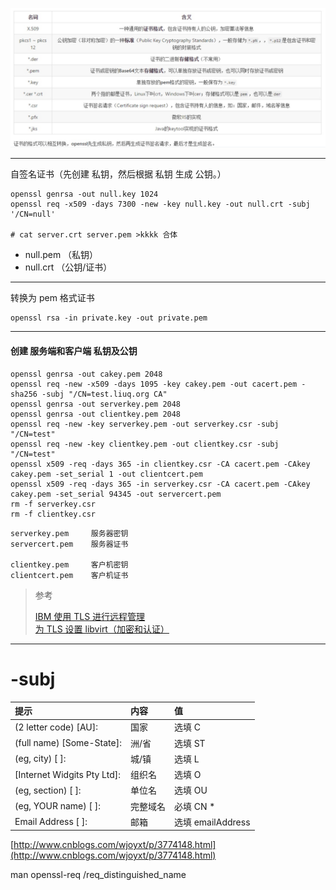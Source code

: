 ![](img/img1.jpg)

---

自签名证书（先创建 私钥，然后根据 私钥 生成 公钥。）

```shell
openssl genrsa -out null.key 1024
openssl req -x509 -days 7300 -new -key null.key -out null.crt -subj '/CN=null'

# cat server.crt server.pem >kkkk 合体
```

* null.pem （私钥）
* null.crt （公钥/证书）

---

转换为 pem 格式证书

```shell
openssl rsa -in private.key -out private.pem
```

---

#### 创建 服务端和客户端 私钥及公钥

```
openssl genrsa -out cakey.pem 2048
openssl req -new -x509 -days 1095 -key cakey.pem -out cacert.pem -sha256 -subj "/CN=test.liuq.org CA"
openssl genrsa -out serverkey.pem 2048
openssl genrsa -out clientkey.pem 2048
openssl req -new -key serverkey.pem -out serverkey.csr -subj "/CN=test"
openssl req -new -key clientkey.pem -out clientkey.csr -subj "/CN=test"
openssl x509 -req -days 365 -in clientkey.csr -CA cacert.pem -CAkey cakey.pem -set_serial 1 -out clientcert.pem
openssl x509 -req -days 365 -in serverkey.csr -CA cacert.pem -CAkey cakey.pem -set_serial 94345 -out servercert.pem
rm -f serverkey.csr
rm -f clientkey.csr
```

```
serverkey.pem     服务器密钥
servercert.pem    服务器证书

clientkey.pem     客户机密钥
clientcert.pem    客户机证书
```

> 参考
>
> [IBM 使用 TLS 进行远程管理](https://www.ibm.com/support/knowledgecenter/zh/linuxonibm/liabp/liabpkvmsecsrmtls.htm)  
> [为 TLS 设置 libvirt（加密和认证）](https://wiki.libvirt.org/page/TLSCreateServerCerts)

---

# -subj

| 提示 | 内容 | 值 |
| :--- | :--- | :--- |
| \(2 letter code\) \[AU\]: | 国家 | 选填 C |
| \(full name\) \[Some-State\]: | 洲/省 | 选填 ST |
| \(eg, city\) \[ \]: | 城/镇 | 选填 L |
| \[Internet Widgits Pty Ltd\]: | 组织名 | 选填 O |
| \(eg, section\) \[ \]: | 单位名 | 选填 OU |
| \(eg, YOUR name\) \[ \]: | 完整域名 | 必填 CN \* |
| Email Address \[ \]: | 邮箱 | 选填 emailAddress |

[http://www.cnblogs.com/wjoyxt/p/3774148.html](http://www.cnblogs.com/wjoyxt/p/3774148.html)

man openssl-req /req\_distinguished\_name

